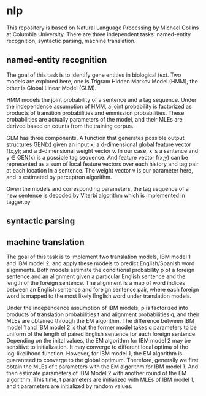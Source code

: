# nlp

This repository is based on Natural Language Processing by Michael Collins at Columbia University. There are three independent tasks: named-entity recognition, syntactic parsing, machine translation.

## named-entity recognition

The goal of this task is to identify gene entities in biological text. Two models are explored here, one is Trigram Hidden Markov Model (HMM), the other is Global Linear Model (GLM). 

HMM models the joint probability of a sentence and a tag sequence. Under the independence assumption of HMM, a joint probability is factorized as products of transition probabilities and emmission probabilities. These probabilities are actually parameters of the model, and their MLEs are derived based on counts from the training corpus.

GLM has three components. A function that generates possible output structures GEN(x) given an input x; a d-dimensional global feature vector f(x,y); and a d-dimensional weight vector v. In our case, x is a sentence and y ∈ GEN(x) is a possible tag sequence. And feature vector f(x,y) can be represented as a sum of local feature vectors over each history and tag pair at each location in a sentence. The weight vector v is our parameter here, and is estimated by perceptron algorithm.

Given the models and corresponding parameters, the tag sequence of a new sentence is decoded by Viterbi algorithm which is implemented in tagger.py

## syntactic parsing

## machine translation

The goal of this task is to implement two translation models, IBM model 1 and IBM model 2, and apply these models to predict English/Spanish word alignments. Both models estimate the conditional probability p of a foreign sentence and an alignment given a particular English sentence and the length of the foreign sentence. The alignment is a map of word indices between an English sentence and foreign sentence pair, where each foreign word is mapped to the most likely English word under translation models.

Under the independence assumption of IBM models, p is factorized into products of translation probabilities t and alignment probabilities q, and their MLEs are obtained through the EM algorithm. The difference between IBM model 1 and IBM model 2 is that the former model takes q parameters to be uniform of the length of paired English sentence for each foreign sentence. Depending on the inital values, the EM algorithm for IBM model 2 may be sensitive to initialization. It may converge to
different local optima of the log-likelihood function. However, for IBM model 1, the EM algorithm is guaranteed to converge to the global optimum. Therefore, generally we first obtain the MLEs of t parameters with the EM algorithm for IBM model 1. And then estimate parameters of IBM Model 2 with another round of the EM algorithm. This time, t parameters are initialized with MLEs of IBM model 1, and t parameters are initialized by random values.



